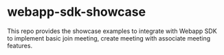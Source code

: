 # webapp-sdk-showcase
This repo provides the showcase examples to integrate with Webapp SDK to implement basic join meeting, create meeting with associate meeting features.
